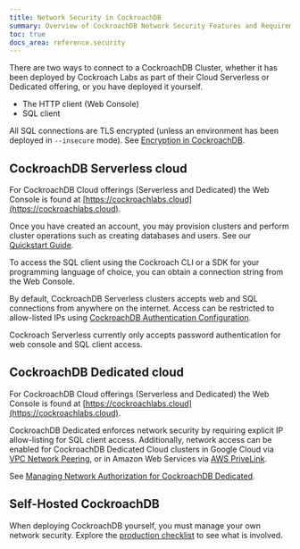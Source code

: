 ```yaml
---
title: Network Security in CockroachDB
summary: Overview of CockroachDB Network Security Features and Requirements
toc: true
docs_area: reference.security
---
```


There are two ways to connect to a CockroachDB Cluster, whether it has been deployed by Cockroach Labs as part of their Cloud Serverless or Dedicated offering, or you have deployed it yourself.

- The HTTP client (Web Console)
- SQL client

All SQL connections are TLS encrypted (unless an environment has been deployed in `--insecure` mode). See [Encryption in CockroachDB](encryption.html).

## CockroachDB Serverless cloud

For CockroachDB Cloud offerings (Serverless and Dedicated) the Web Console is found at [https://cockroachlabs.cloud](https://cockroachlabs.cloud).

Once you have created an account, you may provision clusters and perform cluster operations such as creating databases and users. See our [Quickstart Guide](../quickstart.html).

To access the SQL client using the Cockroach CLI or a SDK for your programming language of choice, you can obtain a connection string from the Web Console.

By default, CockroachDB Serverless clusters accepts web and SQL connections from anywhere on the internet. Access can be restricted to allow-listed IPs using [CockroachDB Authentication Configuration](authentication.html).

Cockroach Serverless currently only accepts password authentication for web console and SQL client access.


## CockroachDB Dedicated cloud

For CockroachDB Cloud offerings (Serverless and Dedicated) the Web Console is found at [https://cockroachlabs.cloud](https://cockroachlabs.cloud).

CockroachDB Dedicated enforces network security by requiring explicit IP allow-listing for SQL client access. Additionally, network access can be enabled for CockroachDB Dedicated Cloud clusters in Google Cloud via [VPC Network Peering](https://cloud.google.com/vpc/docs/vpc-peering), or in Amazon Web Services via [AWS PriveLink](https://aws.amazon.com/privatelink).

See [Managing Network Authorization for CockroachDB Dedicated](../../cockroachcloud/network-authorization.html).

## Self-Hosted CockroachDB

When deploying CockroachDB yourself, you must manage your own network security. Explore the [production checklist](../recommended-production-settings.html) to see what is involved.



